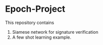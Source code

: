 # Epoch-Project

This repository contains
1. Siamese network for signature verification
2. A few shot learning example.
